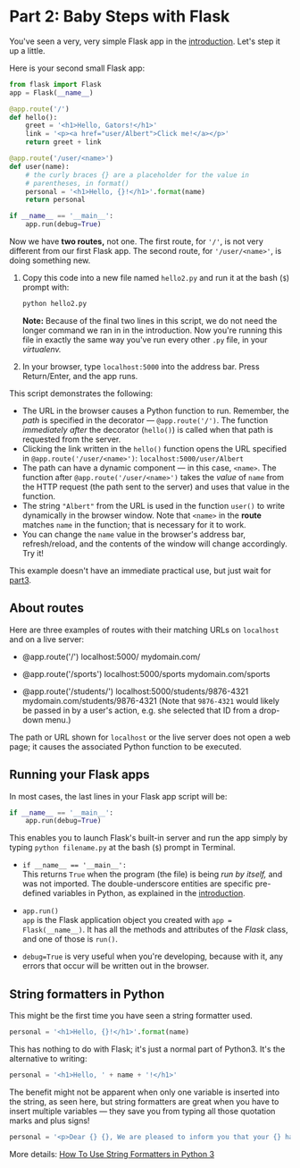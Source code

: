 # Part 2: Baby Steps with Flask

You've seen a very, very simple Flask app in the [introduction](https://github.com/macloo/python-beginners/tree/master/flask). Let's step it up a little.

Here is your second small Flask app:

```python
from flask import Flask
app = Flask(__name__)

@app.route('/')
def hello():
    greet = '<h1>Hello, Gators!</h1>'
    link = '<p><a href="user/Albert">Click me!</a></p>'
    return greet + link

@app.route('/user/<name>')
def user(name):
    # the curly braces {} are a placeholder for the value in
    # parentheses, in format()
    personal = '<h1>Hello, {}!</h1>'.format(name)
    return personal

if __name__ == '__main__':
    app.run(debug=True)
```

Now we have **two routes,** not one. The first route, for `'/'`, is not very different from our first Flask app. The second route, for `'/user/<name>'`, is doing something new.

1. Copy this code into a new file named `hello2.py` and run it at the bash (`$`) prompt with:

   ```bash
   python hello2.py
   ```

   **Note:** Because of the final two lines in this script, we do not need the longer command we ran in in the introduction. Now you're running this file in exactly the same way you've run every other `.py` file, in your *virtualenv.*

2. In your browser, type `localhost:5000` into the address bar. Press Return/Enter, and the app runs.

This script demonstrates the following:

* The URL in the browser causes a Python function to run. Remember, the *path* is specified in the decorator &mdash; `@app.route('/')`. The function *immediately after* the decorator (`hello()`) is called when that path is requested from the server.
* Clicking the link written in the `hello()` function opens the URL specified in `@app.route('/user/<name>')`: `localhost:5000/user/Albert`
* The path can have a dynamic component &mdash; in this case, `<name>`. The function after `@app.route('/user/<name>')` takes the *value* of `name` from the HTTP request (the path sent to the server) and uses that value in the function.
* The string `"Albert"` from the URL is used in the function `user()` to write dynamically in the browser window. Note that `<name>` in the **route** matches `name` in the function; that is necessary for it to work.
* You can change the `name` value in the browser's address bar, refresh/reload, and the contents of the window will change accordingly. Try it!

This example doesn't have an immediate practical use, but just wait for [part3](https://github.com/macloo/python-beginners/tree/master/flask/part3).

## About routes

Here are three examples of routes with their matching URLs on `localhost` and on a live server:

* @app.route('/')
   localhost:5000/
   mydomain.com/

* @app.route('/sports')
   localhost:5000/sports
   mydomain.com/sports

* @app.route('/students/<id>')
  localhost:5000/students/9876-4321
  mydomain.com/students/9876-4321
  (Note that `9876-4321` would likely be passed in by a user's action, e.g. she selected that ID from a drop-down menu.)

The path or URL shown for `localhost` or the live server does not open a web page; it causes the associated Python function to be executed.

## Running your Flask apps

In most cases, the last lines in your Flask app script will be:

```python
if __name__ == '__main__':
    app.run(debug=True)
```

This enables you to launch Flask's built-in server and run the app simply by typing `python filename.py` at the bash (`$`) prompt in Terminal.

* `if __name__ == '__main__':` <br>
   This returns `True` when the program (the file) is being *run by itself,* and was not imported. The double-underscore entities are specific pre-defined variables in Python, as explained in the [introduction](https://github.com/macloo/python-beginners/tree/master/flask).

* `app.run()` <br>
  `app` is the Flask application object you created with `app = Flask(__name__)`. It has all the methods and attributes of the *Flask* class, and one of those is `run()`.

* `debug=True` is very useful when you're developing, because with it, any errors that occur will be written out in the browser.

## String formatters in Python

This might be the first time you have seen a string formatter used.

```python
personal = '<h1>Hello, {}!</h1>'.format(name)
```

This has nothing to do with Flask; it's just a normal part of Python3. It's the alternative to writing:

```python
personal = '<h1>Hello, ' + name + '!</h1>'
```

The benefit might not be apparent when only one variable is inserted into the string, as seen here, but string formatters are great when you have to insert multiple variables &mdash; they save you from typing all those quotation marks and plus signs!

```python
personal = '<p>Dear {} {}, We are pleased to inform you that your {} has been awarded {}.</p>'.format(title, name, relative, award)
```

More details: [How To Use String Formatters in Python 3](https://www.digitalocean.com/community/tutorials/how-to-use-string-formatters-in-python-3)
